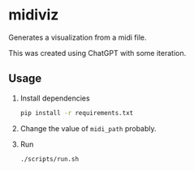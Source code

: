 # midiviz

Generates a visualization from a midi file.

This was created using ChatGPT with some iteration.

## Usage

1. Install dependencies

    ```bash
    pip install -r requirements.txt
    ```

2. Change the value of `midi_path` probably.

3. Run

    ```bash
    ./scripts/run.sh
    ```
